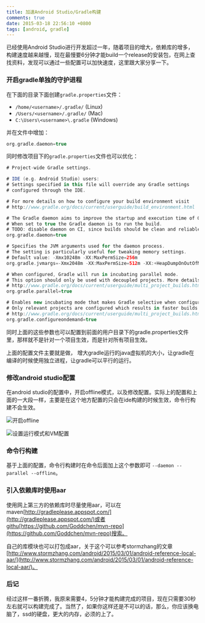 ```yaml
---
title: 加速Android Studio/Gradle构建
comments: true
date: 2015-03-18 22:56:10 +0800
tags: [android, gradle]
---
```



已经使用Android Studio进行开发超过一年，随着项目的增大，依赖库的增多，构建速度越来越慢，现在最慢要6分钟才能build一个release的安装包，在网上查找资料，发现可以通过一些配置可以加快速度，这里跟大家分享一下。


### 开启gradle单独的守护进程

在下面的目录下面创建`gradle.properties`文件：

+ `/home/<username>/.gradle/` (Linux)     
+ `/Users/<username>/.gradle/` (Mac)
+ `C:\Users\<username>\.gradle` (Windows)

并在文件中增加：     
```groovy
org.gradle.daemon=true
```

<!--more-->

同时修改项目下的`gradle.properties`文件也可以优化：

```groovy
# Project-wide Gradle settings.

# IDE (e.g. Android Studio) users:
# Settings specified in this file will override any Gradle settings
# configured through the IDE.

# For more details on how to configure your build environment visit
# http://www.gradle.org/docs/current/userguide/build_environment.html

# The Gradle daemon aims to improve the startup and execution time of Gradle.
# When set to true the Gradle daemon is to run the build.
# TODO: disable daemon on CI, since builds should be clean and reliable on servers
org.gradle.daemon=true

# Specifies the JVM arguments used for the daemon process.
# The setting is particularly useful for tweaking memory settings.
# Default value: -Xmx10248m -XX:MaxPermSize=256m
org.gradle.jvmargs=-Xmx2048m -XX:MaxPermSize=512m -XX:+HeapDumpOnOutOfMemoryError -Dfile.encoding=UTF-8

# When configured, Gradle will run in incubating parallel mode.
# This option should only be used with decoupled projects. More details, visit
# http://www.gradle.org/docs/current/userguide/multi_project_builds.html#sec:decoupled_projects
org.gradle.parallel=true

# Enables new incubating mode that makes Gradle selective when configuring projects. 
# Only relevant projects are configured which results in faster builds for large multi-projects.
# http://www.gradle.org/docs/current/userguide/multi_project_builds.html#sec:configuration_on_demand
org.gradle.configureondemand=true
```

同时上面的这些参数也可以配置到前面的用户目录下的gradle.properties文件里，那样就不是针对一个项目生效，而是针对所有项目生效。

上面的配置文件主要就是做， 增大gradle运行的java虚拟机的大小，让gradle在编译的时候使用独立进程，让gradle可以平行的运行。

### 修改android studio配置
在android studio的配置中，开启offline模式，以及修改配置。实际上的配置和上面的一大段一样，主要是在这个地方配置的只会在ide构建的时候生效，命令行构建不会生效。

![开启offline](http://isming.qiniudn.com/as_gradle_offline.png)

![设置运行模式和VM配置](http://isming.qiniudn.com/as_gradle_config.png)


### 命令行构建
基于上面的配置，命令行构建时在命令后面加上这个参数即可 `--daemon --parallel --offline`。

### 引入依赖库时使用aar

使用网上第三方的依赖库时尽量使用aar，可以在maven[http://gradleplease.appspot.com/](http://gradleplease.appspot.com/)或者githu[https://github.com/Goddchen/mvn-repo](https://github.com/Goddchen/mvn-repo)搜索。

自己的库模块也可以打包成aar，关于这个可以参考stormzhang的文章[http://www.stormzhang.com/android/2015/03/01/android-reference-local-aar/](http://www.stormzhang.com/android/2015/03/01/android-reference-local-aar/)。


### 后记

经过这样一番折腾，我原来需要4，5分钟才能构建完成的项目，现在只需要30秒左右就可以构建完成了。当然了，如果你这样还是不可以的话，那么，你应该换电脑了，ssd的硬盘，更大的内存，必须的上了。
